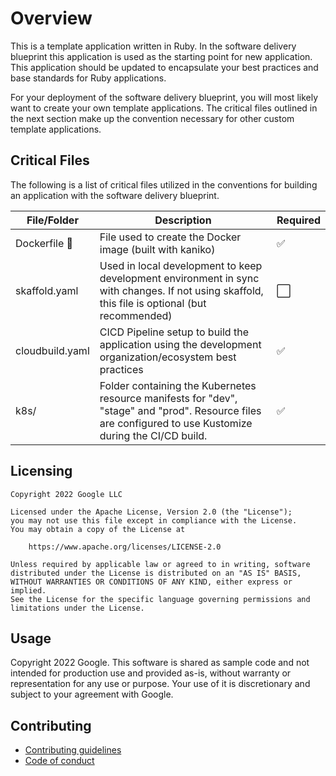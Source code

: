 # Overview

This is a template application written in Ruby. In the software delivery
blueprint this application is used as the starting point for new application.
This application should be updated to encapsulate your best practices and base
standards for Ruby applications.

For your deployment of the software delivery blueprint, you will most likely
want to create your own template applications. The critical files outlined in
the next section make up the convention necessary for other custom template
applications.

## Critical Files

The following is a list of critical files utilized in the conventions for
building an application with the software delivery blueprint.

| File/Folder        |      Description      |  Required
| ------------------ | ---------------------- | -----------
| Dockerfile :whale: |  File used to create the Docker image (built with kaniko) | :white_check_mark:
| skaffold.yaml      |  Used in local development to keep development environment in sync with changes. If not using skaffold, this file is optional (but recommended) |  :white_large_square:
| cloudbuild.yaml    | CICD Pipeline setup to build the application using the development organization/ecosystem best practices | :white_check_mark:
| k8s/               | Folder containing the Kubernetes resource manifests for "dev", "stage" and "prod". Resource files are configured to use Kustomize during the CI/CD build. | :white_check_mark:

## Licensing

```lang-none
Copyright 2022 Google LLC

Licensed under the Apache License, Version 2.0 (the "License");
you may not use this file except in compliance with the License.
You may obtain a copy of the License at

    https://www.apache.org/licenses/LICENSE-2.0

Unless required by applicable law or agreed to in writing, software
distributed under the License is distributed on an "AS IS" BASIS,
WITHOUT WARRANTIES OR CONDITIONS OF ANY KIND, either express or implied.
See the License for the specific language governing permissions and
limitations under the License.
```

## Usage

Copyright 2022 Google. This software is shared as sample code and not intended
for production use and provided as-is, without warranty or representation for
any use or purpose. Your use of it is discretionary and subject to your
agreement with Google.

## Contributing

*   [Contributing guidelines][contributing-guidelines]
*   [Code of conduct][code-of-conduct]

<!-- LINKS: https://www.markdownguide.org/basic-syntax/#reference-style-links -->

[contributing-guidelines]: CONTRIBUTING.md
[code-of-conduct]: code-of-conduct.md